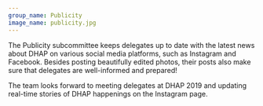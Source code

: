 ```yaml
---
group_name: Publicity
image_name: publicity.jpg
---
```


The Publicity subcommittee keeps delegates up to date with the latest news about DHAP on various social media platforms, such as Instagram and Facebook. Besides posting beautifully edited photos, their posts also make sure that delegates are well-informed and prepared!

The team looks forward to meeting delegates at DHAP 2019 and updating real-time stories of DHAP happenings on the Instagram page.
